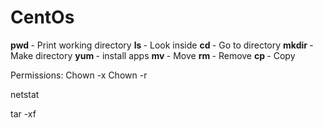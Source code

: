 # CentOs
<b> pwd  </b> - Print working directory
<b> ls </b> - Look inside
<b> cd </b> - Go to directory
<b> mkdir </b> - Make directory
<b> yum </b> - install apps
<b> mv </b> - Move
<b> rm </b> - Remove
<b> cp </b> - Copy

Permissions: 
Chown -x
Chown -r

netstat

tar -xf
